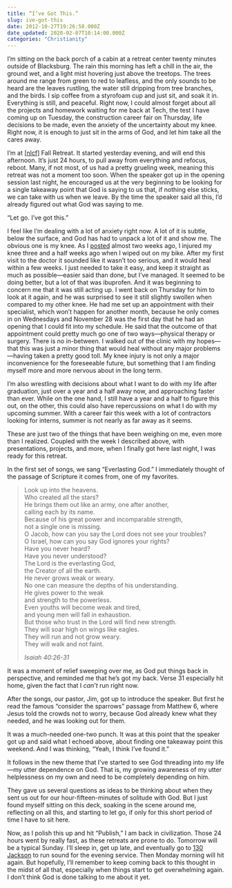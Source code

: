 ```yaml
---
title: “I’ve Got This.”
slug: ive-got-this
date: 2012-10-27T19:26:58.000Z
date_updated: 2020-02-07T10:14:00.000Z
categories: "Christianity"
---
```


I’m sitting on the back porch of a cabin at a retreat center twenty minutes outside of Blacksburg. The rain this morning has left a chill in the air, the ground wet, and a light mist hovering just above the treetops. The trees around me range from green to red to leafless, and the only sounds to be heard are the leaves rustling, the water still dripping from tree branches, and the birds. I sip coffee from a styrofoam cup and just sit, and soak it in. Everything is still, and peaceful. Right now, I could almost forget about all the projects and homework waiting for me back at Tech, the test I have coming up on Tuesday, the construction career fair on Thursday, life decisions to be made, even the anxiety of the uncertainty about my knee. Right now, it is enough to just sit in the arms of God, and let him take all the cares away.

I’m at [[nlcf]](http://nlcf.net) Fall Retreat. It started yesterday evening, and will end this afternoon. It’s just 24 hours, to pull away from everything and refocus, reboot. Many, if not most, of us had a pretty grueling week, meaning this retreat was not a moment too soon. When the speaker got up in the opening session last night, he encouraged us at the very beginning to be looking for a single takeaway point that God is saying to us that, if nothing else sticks, we can take with us when we leave. By the time the speaker said all this, I’d already figured out what God was saying to me.

“Let go. I’ve got this.”

I feel like I’m dealing with a lot of anxiety right now. A lot of it is subtle, below the surface, and God has had to unpack a lot of it and show me. The obvious one is my knee. As I [posted](/2012/10/15/of-ibuprofen-and-ice-packs/) almost two weeks ago, I injured my knee three and a half weeks ago when I wiped out on my bike. After my first visit to the doctor it sounded like it wasn’t too serious, and it would heal within a few weeks. I just needed to take it easy, and keep it straight as much as possible—easier said than done, but I’ve managed. It seemed to be doing better, but a lot of that was ibuprofen. And it was beginning to concern me that it was still acting up. I went back on Thursday for him to look at it again, and he was surprised to see it still slightly swollen when compared to my other knee. He had me set up an appointment with their specialist, which won’t happen for another month, because he only comes in on Wednesdays and November 28 was the first day that he had an opening that I could fit into my schedule. He said that the outcome of that appointment could pretty much go one of two ways—physical therapy or surgery. There is no in-between. I walked out of the clinic with my hopes—that this was just a minor thing that would heal without any major problems—having taken a pretty good toll. My knee injury is not only a major inconvenience for the foreseeable future, but something that I am finding myself more and more nervous about in the long term.

I’m also wrestling with decisions about what I want to do with my life after graduation, just over a year and a half away now, and approaching faster than ever. While on the one hand, I still have a year and a half to figure this out, on the other, this could also have repercussions on what I do with my upcoming summer. With a career fair this week with a lot of contractors looking for interns, summer is not nearly as far away as it seems.

These are just two of the things that have been weighing on me, even more than I realized. Coupled with the week I described above, with presentations, projects, and more, when I finally got here last night, I was ready for this retreat.

In the first set of songs, we sang “Everlasting God.” I immediately thought of the passage of Scripture it comes from, one of my favorites.

> Look up into the heavens.  
> Who created all the stars?  
> He brings them out like an army, one after another,  
> calling each by its name.  
> Because of his great power and incomparable strength,  
> not a single one is missing.  
> O Jacob, how can you say the Lord does not see your troubles?  
> O Israel, how can you say God ignores your rights?  
> Have you never heard?  
> Have you never understood?  
> The Lord is the everlasting God,  
> the Creator of all the earth.  
> He never grows weak or weary.  
> No one can measure the depths of his understanding.  
> He gives power to the weak  
> and strength to the powerless.  
> Even youths will become weak and tired,  
> and young men will fall in exhaustion.  
> But those who trust in the Lord will find new strength.  
> They will soar high on wings like eagles.  
> They will run and not grow weary.  
> They will walk and not faint.
>
> <cite>Isaiah 40:26-31</cite>

It was a moment of relief sweeping over me, as God put things back in perspective, and reminded me that he’s got my back. Verse 31 especially hit home, given the fact that I *can’t* run right now.

After the songs, our pastor, Jim, got up to introduce the speaker. But first he read the famous “consider the sparrows” passage from Matthew 6, where Jesus told the crowds not to worry, because God already knew what they needed, and he was looking out for them.

It was a much-needed one-two punch. It was at this point that the speaker got up and said what I echoed above, about finding one takeaway point this weekend. And I was thinking, “Yeah, I think I’ve found it.”

It follows in the new theme that I’ve started to see God threading into my life—my utter dependence on God. That is, my growing awareness of my utter helplessness on my own and need to be completely depending on him.

They gave us several questions as ideas to be thinking about when they sent us out for our hour-fifteen-minutes of solitude with God. But I just found myself sitting on this deck, soaking in the scene around me, reflecting on all this, and starting to let go, if only for this short period of time I have to sit here.

Now, as I polish this up and hit “Publish,” I am back in civilization. Those 24 hours went by really fast, as these retreats are prone to do. Tomorrow will be a typical Sunday. I’ll sleep in, get up late, and eventually go to [130 Jackson](http://nlcf.net/about-us/spaces/) to run sound for the evening service. Then Monday morning will hit again. But hopefully, I’ll remember to keep coming back to this thought in the midst of all that, especially when things start to get overwhelming again. I don’t think God is done talking to me about it yet.
